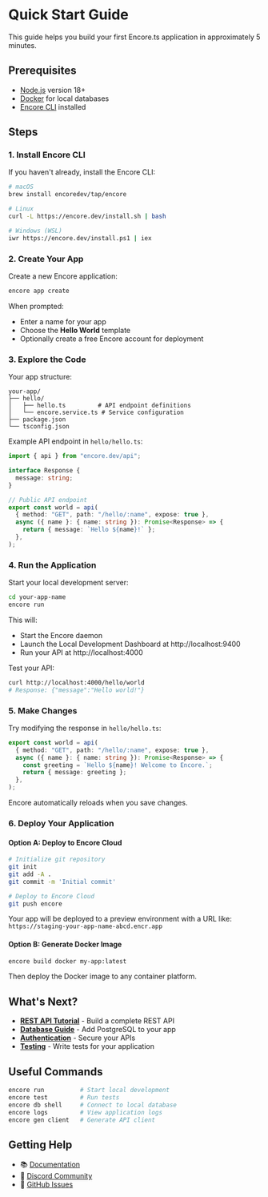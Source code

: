 # Quick Start Guide

This guide helps you build your first Encore.ts application in approximately 5 minutes.

## Prerequisites

- [Node.js](https://nodejs.org/) version 18+
- [Docker](https://docker.com) for local databases
- [Encore CLI](Environment%20Setup/encore-docs/install.md) installed

## Steps

### 1. Install Encore CLI

If you haven't already, install the Encore CLI:

```bash
# macOS
brew install encoredev/tap/encore

# Linux
curl -L https://encore.dev/install.sh | bash

# Windows (WSL)
iwr https://encore.dev/install.ps1 | iex
```

### 2. Create Your App

Create a new Encore application:

```bash
encore app create
```

When prompted:
- Enter a name for your app
- Choose the **Hello World** template
- Optionally create a free Encore account for deployment

### 3. Explore the Code

Your app structure:
```
your-app/
├── hello/
│   ├── hello.ts         # API endpoint definitions
│   └── encore.service.ts # Service configuration
├── package.json
└── tsconfig.json
```

Example API endpoint in `hello/hello.ts`:
```typescript
import { api } from "encore.dev/api";

interface Response {
  message: string;
}

// Public API endpoint
export const world = api(
  { method: "GET", path: "/hello/:name", expose: true },
  async ({ name }: { name: string }): Promise<Response> => {
    return { message: `Hello ${name}!` };
  },
);
```

### 4. Run the Application

Start your local development server:

```bash
cd your-app-name
encore run
```

This will:
- Start the Encore daemon
- Launch the Local Development Dashboard at http://localhost:9400
- Run your API at http://localhost:4000

Test your API:
```bash
curl http://localhost:4000/hello/world
# Response: {"message":"Hello world!"}
```

### 5. Make Changes

Try modifying the response in `hello/hello.ts`:

```typescript
export const world = api(
  { method: "GET", path: "/hello/:name", expose: true },
  async ({ name }: { name: string }): Promise<Response> => {
    const greeting = `Hello ${name}! Welcome to Encore.`;
    return { message: greeting };
  },
);
```

Encore automatically reloads when you save changes.

### 6. Deploy Your Application

#### Option A: Deploy to Encore Cloud

```bash
# Initialize git repository
git init
git add -A .
git commit -m 'Initial commit'

# Deploy to Encore Cloud
git push encore
```

Your app will be deployed to a preview environment with a URL like:
`https://staging-your-app-name-abcd.encr.app`

#### Option B: Generate Docker Image

```bash
encore build docker my-app:latest
```

Then deploy the Docker image to any container platform.

## What's Next?

- **[REST API Tutorial](rest-api.md)** - Build a complete REST API
- **[Database Guide](databases.md)** - Add PostgreSQL to your app
- **[Authentication](auth.md)** - Secure your APIs
- **[Testing](testing.md)** - Write tests for your application

## Useful Commands

```bash
encore run          # Start local development
encore test         # Run tests
encore db shell     # Connect to local database
encore logs         # View application logs
encore gen client   # Generate API client
```

## Getting Help

- 📚 [Documentation](https://encore.dev/docs)
- 💬 [Discord Community](https://encore.dev/discord)
- 🐛 [GitHub Issues](https://github.com/encoredev/encore)